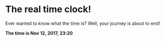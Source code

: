 # The real time clock!

Ever wanted to know what the time is? Well, your journey is about to end!

**The time is Nov 12, 2017, 23:20**